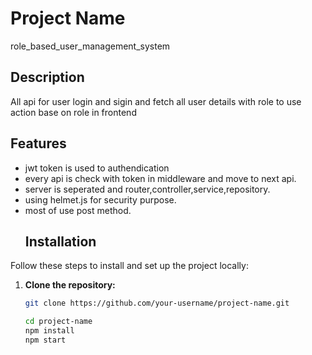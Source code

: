 # Project Name
role_based_user_management_system
## Description
All api for user login and sigin and fetch all user details with role to use action base on role in frontend
## Features

- jwt token is used to authendication
- every api is check with token in middleware and move to next api.
- server is seperated and router,controller,service,repository.
- using helmet.js for security purpose.
- most of use post method.
  ## Installation

Follow these steps to install and set up the project locally:
1. **Clone the repository:**

   ```bash
   git clone https://github.com/your-username/project-name.git

   cd project-name
   npm install
   npm start
